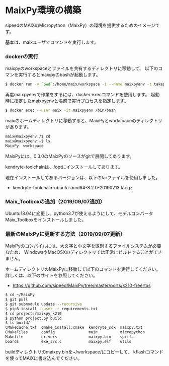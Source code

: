 # MaixPy環境の構築

sipeedのMAIXのMicropython（MaixPy）の環境を提供するためのイメージです。

基本は、maixユーザでコマンドを実行します。


### dockerの実行
maixpyのworkspaceとファイルを共有するディレクトリに移動して、
以下のコマンを実行するとmaixpyのbashが起動します。

```bash
$ docker run -v `pwd`:/home/maix/workspace -i --name maixpyenv -t takepwave/maixpyenv

```

再度maixpyenvで作業をするには、docker execコマンドを使用します。
起動時に指定したmaixpyenvと名前で実行プロセスを指定します。

```bash
$ docker exec --user maix -it maixpyenv /bin/bash
```

maixのホームディレクトリに移動すると、MaixPyとworkspaceのディレクトリがあります。
```bash
maix@maixpyenv:/$ cd
maix@maixpyenv:~$ ls
MaixPy  workspace
```

MaixPyには、0.3.0のMaixPyのソースがgitで展開してあります。

kendryte-toolchainは、/optにインストールしてあります。

現在インストールしてあるバージョンは、以下のtarファイルを使用しました。
- kendryte-toolchain-ubuntu-amd64-8.2.0-20190213.tar.gz


### Maix_Toolboxの追加（2019/09/07追加）
Ubuntu18.04に変更し、python3.7が使えるようにして、モデルコンバータ
Maix_Toolboxをインストールしました。

### 最新のMaixPyに更新する方法（2019/09/07更新）

MaixPyのコンパイルには、大文字と小文字を区別するファイルシステムが必要なため、
WindowsやMacOSXのディレクトリでは正常にビルドすることができません。

ホームディレクトリのMaixPyに移動して以下のコマンドを実行してください。
詳しくは、以下のサイトを参照してください。
- https://github.com/sipeed/MaixPy/tree/master/ports/k210-freertos

```bash
$ cd ~/MaixPy
$ git pull
$ git submodule update --recursive
$ pip3 install --user -r requirements.txt
$ cd projects/maixpy_k210
$ python project.py build
$ ls build/
CMakeCache.txt  cmake_install.cmake  kendryte_sdk  maixpy.txt
CMakeFiles      config               main          micropython
Makefile        drivers              maixpy.bin    spiffs
boards          exe_src.c            maixpy.elf    utils
```

buildディレクトリのmaixpy.binを~/workspace/にコピーして、
kflashコマンドを使ってMAiXに書き込んでください。



